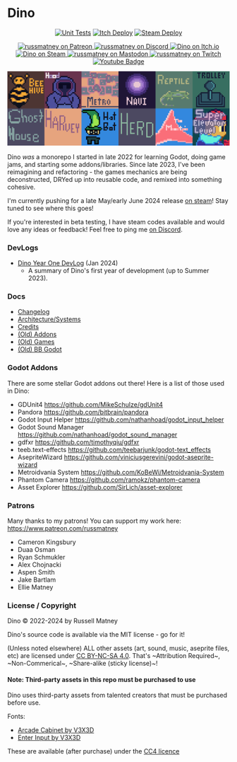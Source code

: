 # Dino

<p align="center">
  <a href="https://github.com/russmatney/dino/actions/workflows/unit_tests.yml"><img alt="Unit Tests" src="https://github.com/russmatney/dino/actions/workflows/unit_tests.yml/badge.svg" /></a>
  <a href="https://github.com/russmatney/dino/actions/workflows/itch_build_and_deploy.yml"><img alt="Itch Deploy" src="https://github.com/russmatney/dino/actions/workflows/itch_build_and_deploy.yml/badge.svg" /></a>
  <a href="https://github.com/russmatney/dino/actions/workflows/steam_build_and_deploy.yml"><img alt="Steam Deploy" src="https://github.com/russmatney/dino/actions/workflows/steam_build_and_deploy.yml/badge.svg" /></a>
 </p>

<p align="center">
<a href="https://www.patreon.com/russmatney">
<img alt="russmatney on Patreon" src=https://img.shields.io/badge/Patreon-Support%20this%20Project-%23f1465a?style=for-the-badge />
</a>
<a href="https://discord.gg/xZHWtGfAvF">
<img alt="russmatney on Discord" src="https://img.shields.io/discord/758750490015563776?style=for-the-badge&logo=discord&logoColor=fff&label=discord" />
</a>
<a href="https://russmatney.itch.io/dino">
<img alt="Dino on Itch.io" src="https://img.shields.io/badge/dino%20-%20?style=for-the-badge&logo=itch.io&logoColor=fff&label=itch.io&color=ef99ab" />
</a>
<a href="https://store.steampowered.com/app/2589550/Dino/">
<img alt="Dino on Steam" src="https://img.shields.io/badge/add%20to%20wishlist%20-%20?style=for-the-badge&logo=steam&label=steam&color=55abef" />
</a>
 <a href="https://mastodon.gamedev.place/@russmatney">
   <img alt="russmatney on Mastodon" src="https://img.shields.io/badge/Mastodon-teal?style=for-the-badge&logo=mastodon&logoColor=white" />
 </a>
 <a href="https://www.twitch.tv/russmatney">
   <img alt="russmatney on Twitch" src="https://img.shields.io/badge/Twitch-purple?style=for-the-badge&logo=twitch&logoColor=white" />
 </a>
<a href="https://www.youtube.com/@russmatney">
  <img src="https://img.shields.io/badge/Youtube-red?style=for-the-badge&logo=youtube&logoColor=white" alt="Youtube Badge"/>
</a>
</p>

<img src="images/all_icons_bg_8x.png" alt="Dino Games and Addons"/>

Dino _was_ a monorepo I started in late 2022 for learning Godot, doing game
jams, and starting some addons/libraries. Since late 2023, I've been reimagining
and refactoring - the games mechanics are being deconstructed, DRYed up into
reusable code, and remixed into something cohesive.

I'm currently pushing for a late May/early June 2024 release [on steam](https://store.steampowered.com/app/2589550/Dino/)! Stay tuned to see where this goes!

If you're interested in beta testing, I have steam codes available and would love any
ideas or feedback! Feel free to ping me [on Discord](https://discord.gg/xZHWtGfAvF).

### DevLogs

- [Dino Year One DevLog](https://www.youtube.com/watch?v=9cyAnNLGrZI) (Jan 2024)
  - A summary of Dino's first year of development (up to Summer 2023).

### Docs

* [Changelog](/changelog)
* [Architecture/Systems](/docs)
* [Credits](/credits)
* [(Old) Addons](/addons)
* [(Old) Games](/games)
* [(Old) BB Godot](/bb_godot)

### Godot Addons

There are some stellar Godot addons out there! Here is a list of those used in Dino:

- GDUnit4
https://github.com/MikeSchulze/gdUnit4
- Pandora
https://github.com/bitbrain/pandora
- Godot Input Helper
https://github.com/nathanhoad/godot_input_helper
- Godot Sound Manager
https://github.com/nathanhoad/godot_sound_manager
- gdfxr
https://github.com/timothyqiu/gdfxr
- teeb.text-effects
https://github.com/teebarjunk/godot-text_effects
- AsepriteWizard
https://github.com/viniciusgerevini/godot-aseprite-wizard
- Metroidvania System
https://github.com/KoBeWi/Metroidvania-System
- Phantom Camera
https://github.com/ramokz/phantom-camera
- Asset Explorer
https://github.com/SirLich/asset-explorer

### Patrons

Many thanks to my patrons! You can support my work here: https://www.patreon.com/russmatney

- Cameron Kingsbury
- Duaa Osman
- Ryan Schmukler
- Alex Chojnacki
- Aspen Smith
- Jake Bartlam
- Ellie Matney

### License / Copyright

Dino © 2022-2024 by Russell Matney

Dino's source code is available via the MIT license - go for it!

(Unless noted elsewhere) ALL other assets (art, sound, music, aseprite files,
etc) are licensed under [CC BY-NC-SA 4.0](https://creativecommons.org/licenses/by-nc-sa/4.0/).
That's ~Attribution Required~, ~Non-Commerical~, ~Share-alike (sticky license)~!

#### Note: Third-party assets in this repo must be purchased to use

Dino uses third-party assets from talented creators that must be purchased before use.

Fonts:

- [Arcade Cabinet by V3X3D](https://v3x3d.itch.io/arcade-cabinet)
- [Enter Input by V3X3D](https://v3x3d.itch.io/enter-input)

These are available (after purchase) under the [CC4 licence](https://creativecommons.org/licenses/by/4.0/legalcode)
